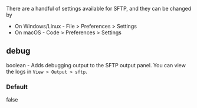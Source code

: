 There are a handful of settings available for SFTP, and they can be changed by

* On Windows/Linux - File > Preferences > Settings
* On macOS - Code > Preferences > Settings


## debug
boolean - Adds debugging output to the SFTP output panel. You can view the logs in `View > Output > sftp`.

### Default
false